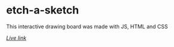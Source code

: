 # etch-a-sketch

This interactive drawing board was made with JS, HTML and CSS

*[Live link](https://endaulster.github.io/etch-a-sketch/)*
